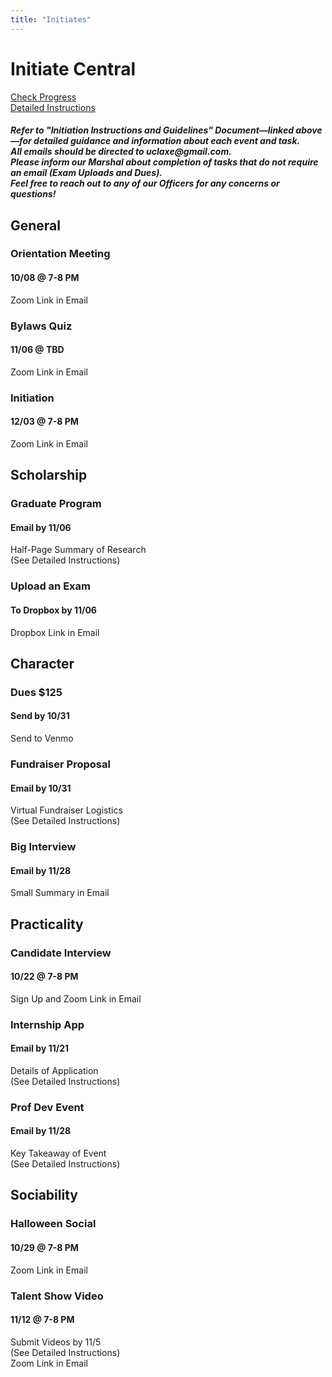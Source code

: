 ```yaml
---
title: "Initiates"
---
```

<div class="container container-grid">
  <div class="initiates-background"></div>
  <div class="initiates-content">
    <div class="page-title">
      <h1>Initiate Central</h1>
    </div>
    <div class="button-container">
      <div class="status-button">
        <a href="https://docs.google.com/spreadsheets/d/13sj2Z5V9Ejz9NWJROc8guA-SIM5Vautss2sctHfUWoc/edit?usp=sharing" target="_blank">Check Progress</a>
      </div>
      <div class="status-button">
        <a href="https://docs.google.com/document/d/1xX3Dj-5JJMrnp0VSgUdfeV9OI8M5NL8KXtq8mjKWSxo/edit?usp=sharing" target="_blank">Detailed Instructions</a>
      </div>
    </div>
    <h5>Refer to "Initiation Instructions and Guidelines" Document—linked above—for detailed guidance and information about each event and task. <br>All emails should be directed to uclaxe@gmail.com. <br>Please inform our Marshal about completion of tasks that do not require an email (Exam Uploads and Dues). <br>Feel free to reach out to any of our Officers for any concerns or questions!</h5>
    <div class="test-grid">
      <div class="title-a"><h2>General</h2></div>
      <div class="container-a">
        <div class="task-card">
          <h3>Orientation Meeting</h3>
          <h4>10/08 @ 7-8 PM</h4>
          <p>Zoom Link in Email</p>
        </div>
        <div class="task-card">
          <h3>Bylaws Quiz</h3>
          <h4>11/06 @ TBD</h4>
          <p>Zoom Link in Email</p>
        </div>
        <div class="task-card">
          <h3>Initiation</h3>
          <h4>12/03 @ 7-8 PM</h4>
          <p>Zoom Link in Email</p>
        </div>
      </div>
      <div class="title-b"><h2>Scholarship</h2></div>
      <div class="container-b">
        <div class="task-card">
          <h3>Graduate Program</h3>
          <h4>Email by 11/06</h4>
          <p>Half-Page Summary of Research <br>(See Detailed Instructions)</p>
        </div>
        <div class="task-card">
          <h3>Upload an Exam</h3>
          <h4>To Dropbox by 11/06</h4>
          <p>Dropbox Link in Email</p>
        </div>
      </div>
      <div class="title-c"><h2>Character</h2></div>
      <div class="container-c">
        <div class="task-card">
          <h3>Dues $125</h3>
          <h4>Send by 10/31</h4>
          <p>Send to Venmo</p>
        </div>
        <div class="task-card">
          <h3>Fundraiser Proposal</h3>
          <h4>Email by 10/31</h4>
          <p>Virtual Fundraiser Logistics <br>(See Detailed Instructions)</p>
        </div>
        <div class="task-card">
          <h3>Big Interview</h3>
          <h4>Email by 11/28</h4>
          <p>Small Summary in Email</p>
        </div>
      </div>
      <div class="title-d"><h2>Practicality</h2></div>
      <div class="container-d">
        <div class="task-card">
          <h3>Candidate Interview</h3>
          <h4>10/22 @ 7-8 PM</h4>
          <p>Sign Up and Zoom Link in Email</p>
        </div>
        <div class="task-card">
          <h3>Internship App</h3>
          <h4>Email by 11/21</h4>
          <p>Details of Application <br>(See Detailed Instructions)</p>
        </div>
        <div class="task-card">
          <h3>Prof Dev Event</h3>
          <h4>Email by 11/28</h4>
          <p>Key Takeaway of Event<br>(See Detailed Instructions)</p>
        </div>
      </div>
      <div class="title-e"><h2>Sociability</h2></div>
      <div class="container-e">
        <div class="task-card">
          <h3>Halloween Social</h3>
          <h4>10/29 @ 7-8 PM</h4>
          <p>Zoom Link in Email</p>
        </div>
        <div class="task-card">
          <h3>Talent Show Video</h3>
          <h4>11/12 @ 7-8 PM</h4>
          <p>Submit Videos by 11/5 <br>(See Detailed Instructions)<br>Zoom Link in Email</p>
        </div>
      </div>
    </div>
  </div>
</div>
